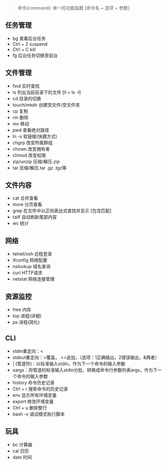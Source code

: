 > 命令(command): 单一的功能函数   [命令名 + 选项 + 参数]

## 任务管理
- bg 查看后台任务
- Ctrl + Z suspend
- Ctrl + C kill
- fg 后台任务切换至前台

## 文件管理
- find 实时查找
- ls 列出当前目录下的文件 [ll = ls -l]
- cd 目录的切换
- touch/mkdir 创建空文件/空文件夹
- cp 复制
- rm 删除
- mv 移动
- pwd 查看绝对路径
- ln -s 软链接(快捷方式)
- chgrp 改变所属群组
- chown 改变拥有者
- chmod 改变权限
- zip/unzip 压缩/解压.zip
- tar 压缩/解压.tar .gz .tgz等

## 文件内容
- cat 合并查看
- more 分页查看
- grep 在文件中以正则表达式查找并显示 [包含匹配]
- tailf 自动刷新尾部内容
- wc 统计

## 网络
- telnet/ssh 远程登录
- ifconfig 网络配置
- nslookup 域名查询
- curl HTTP请求
- netstat  网络连接管理

## 资源监控
- free 内存
- top 进程(详细)
- ps 进程(简化)

## CLI
- stdin重定向：<
- stdout重定向：>覆盖， >>追加，（选项：1正确输出，2错误输出，&两者）
- | (管道符)：以标准输入stdin，作为下一个命令的输入参数
- xargs：将管道的标准输入stdin分批、转换成命令行参数列表args，作为下一个命令的输入参数
- history 命令历史记录
- Ctrl + r 搜索命令的历史记录
- env 显示所有环境变量
- export 修改环境变量
- Ctrl + u 删除整行
- bash -x 调试模式执行脚本

## 玩具
- bc 计算器
- cal 日历
- date 时间
